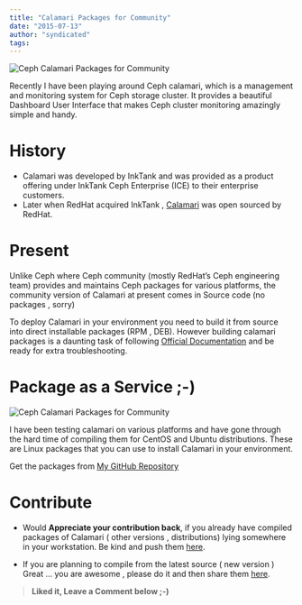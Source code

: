 ```yaml
---
title: "Calamari Packages for Community"
date: "2015-07-13"
author: "syndicated"
tags: 
---
```


![Ceph Calamari Packages for Community](images/ceph-calamari-packages-for-community.png "Ceph Calamari Packages for Community")

Recently I have been playing around Ceph calamari, which is a management and monitoring system for Ceph storage cluster. It provides a beautiful Dashboard User Interface that makes Ceph cluster monitoring amazingly simple and handy.

# History

- Calamari was developed by InkTank and was provided as a product offering under InkTank Ceph Enterprise (ICE) to their enterprise customers.
- Later when RedHat acquired InkTank , [Calamari](https://github.com/ceph/calamari) was open sourced by RedHat.

# Present

Unlike Ceph where Ceph community (mostly RedHat’s Ceph engineering team) provides and maintains Ceph packages for various platforms, the community version of Calamari at present comes in Source code (no packages , sorry)

To deploy Calamari in your environment you need to build it from source into direct installable packages (RPM , DEB). However building calamari packages is a daunting task of following [Official Documentation](http://ceph.com/calamari/docs/development/building_packages.html) and be ready for extra troubleshooting.

# Package as a Service ;-)

![Ceph Calamari Packages for Community](images/ceph-calamari-packages-repo.png "Ceph Calamari Packages for Community")

I have been testing calamari on various platforms and have gone through the hard time of compiling them for CentOS and Ubuntu distributions. These are Linux packages that you can use to install Calamari in your environment.

Get the packages from [My GitHub Repository](https://github.com/ksingh7/ceph-calamari-packages)

# Contribute

- Would **Appreciate your contribution back**, if you already have compiled packages of Calamari ( other versions , distributions) lying somewhere in your workstation. Be kind and push them [here](https://github.com/ksingh7/ceph-calamari-packages).
    
- If you are planning to compile from the latest source ( new version ) Great … you are awesome , please do it and then share them [here](https://github.com/ksingh7/ceph-calamari-packages).
    

> **Liked it, Leave a Comment below ;-)**
